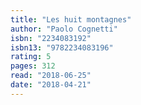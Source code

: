 ```yaml
---
title: "Les huit montagnes"
author: "Paolo Cognetti"
isbn: "2234083192"
isbn13: "9782234083196"
rating: 5
pages: 312
read: "2018-06-25"
date: "2018-04-21"
---
```


